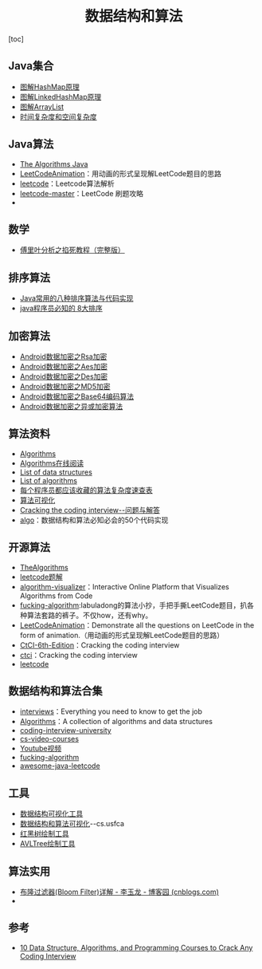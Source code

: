 <h1 align="center">数据结构和算法</h1>

[toc]

## Java集合

- [图解HashMap原理](https://www.jianshu.com/p/dde9b12343c1)
- [图解LinkedHashMap原理](https://www.jianshu.com/p/8f4f58b4b8ab)
- [图解ArrayList](https://www.jianshu.com/p/be1ff16dfcbd)
- [时间复杂度和空间复杂度](https://www.jianshu.com/p/bbcda16b2e90)

## Java算法

* [The Algorithms Java](https://github.com/TheAlgorithms/Java)
* [LeetCodeAnimation](https://github.com/MisterBooo/LeetCodeAnimation)：用动画的形式呈现解LeetCode题目的思路
* [leetcode](https://github.com/azl397985856/leetcode)：Leetcode算法解析
* [leetcode-master](https://github.com/youngyangyang04/leetcode-master)：LeetCode 刷题攻略
* 

## 数学

* [傅里叶分析之掐死教程（完整版）](https://zhuanlan.zhihu.com/p/19763358)

## 排序算法

* [Java常用的八种排序算法与代码实现](https://www.cnblogs.com/10158wsj/p/6782124.html)
* [java程序员必知的 8大排序](https://blog.csdn.net/without0815/article/details/7697916)

## 加密算法

* [Android数据加密之Rsa加密](https://www.cnblogs.com/whoislcj/p/5470095.html)
* [Android数据加密之Aes加密](http://www.cnblogs.com/whoislcj/p/5473030.html)
* [Android数据加密之Des加密](http://www.cnblogs.com/whoislcj/p/5580950.html)
* [Android数据加密之MD5加密](http://www.cnblogs.com/whoislcj/p/5885006.html)
* [Android数据加密之Base64编码算法](http://www.cnblogs.com/whoislcj/p/5887859.html)
* [Android数据加密之异或加密算法](https://www.cnblogs.com/whoislcj/p/5944917.html)

## 算法资料

* [Algorithms](https://github.com/jeffgerickson/algorithms)
* [Algorithms在线阅读](http://jeffe.cs.illinois.edu/teaching/algorithms/#book)
* [List of data structures](https://en.wikipedia.org/wiki/List_of_data_structures)
* [List of algorithms](https://en.wikipedia.org/wiki/List_of_algorithms)
* [每个程序员都应该收藏的算法复杂度速查表](https://linux.cn/article-7480-1.html)
* [算法可视化](https://visualgo.net/en)
* [Cracking the coding interview--问题与解答](http://hawstein.com/2013/03/14/ctci-solutions-contents/)
* [algo](https://github.com/wangzheng0822/algo)：数据结构和算法必知必会的50个代码实现

## 开源算法

* [TheAlgorithms](https://github.com/TheAlgorithms)
* [leetcode题解](https://github.com/azl397985856/leetcode)
* [algorithm-visualizer](https://github.com/algorithm-visualizer/algorithm-visualizer)：Interactive Online Platform that Visualizes Algorithms from Code
* [fucking-algorithm](https://github.com/labuladong/fucking-algorithm):labuladong的算法小抄，手把手撕LeetCode题目，扒各种算法套路的裤子。不仅how，还有why。
* [LeetCodeAnimation](https://github.com/MisterBooo/LeetCodeAnimation)：Demonstrate all the questions on LeetCode in the form of animation.（用动画的形式呈现解LeetCode题目的思路）
* [CtCI-6th-Edition](https://github.com/careercup/CtCI-6th-Edition)：Cracking the coding interview
* [ctci](https://github.com/careercup/ctci)：Cracking the coding interview
* [leetcode](https://github.com/doocs/leetcode)

## 数据结构和算法合集

* [interviews](https://github.com/kdn251/interviews)：Everything you need to know to get the job
* [Algorithms](https://github.com/williamfiset/Algorithms)：A collection of algorithms and data structures
* [coding-interview-university](https://github.com/jwasham/coding-interview-university)
* [cs-video-courses](https://github.com/Developer-Y/cs-video-courses)
* [Youtube视频](https://www.youtube.com/channel/UCKvwPt6BifPP54yzH99ff1g?view_as=subscriber)
* [fucking-algorithm](https://github.com/labuladong/fucking-algorithm)
* [awesome-java-leetcode](https://github.com/Blankj/awesome-java-leetcode)

## 工具

* [数据结构可视化工具](https://visualgo.net/zh)
* [数据结构和算法可视化](https://www.cs.usfca.edu/~galles/visualization/Algorithms.html)--cs.usfca
* [红黑树绘制工具](https://www.cs.usfca.edu/~galles/visualization/RedBlack.html)
* [AVLTree绘制工具](https://www.cs.usfca.edu/~galles/visualization/AVLtree.html)



## 算法实用

* [布隆过滤器(Bloom Filter)详解 - 李玉龙 - 博客园 (cnblogs.com)](https://www.cnblogs.com/liyulong1982/p/6013002.html)
* 

## 参考

* [10 Data Structure, Algorithms, and Programming Courses to Crack Any Coding Interview](https://medium.com/hackernoon/10-data-structure-algorithms-and-programming-courses-to-crack-any-coding-interview-e1c50b30b927)

